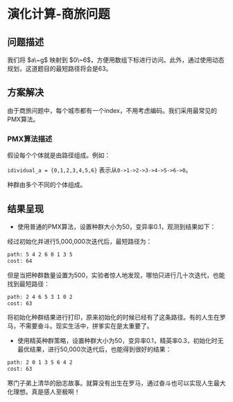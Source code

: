 # 演化计算-商旅问题

## 问题描述

我们将 $a\~g$ 映射到 $0\~6$，方便用数组下标进行访问。此外，通过使用动态规划，这道题目的最短路径将会是63。

## 方案解决

由于商旅问题中，每个城市都有一个index，不用考虑编码。我们采用最常见的PMX算法。

### PMX算法描述

假设每个个体就是由路径组成。例如：

`idividual_a = {0,1,2,3,4,5,6}` 表示从`0->1->2->3->4->5->6->0`。

种群由多个不同的个体组成。



## 结果呈现

* 使用普通的PMX算法，设置种群大小为50，变异率0.1，观测到结果如下：

经过初始化并进行5,000,000次迭代后，最短路径为：

```bash
path: 5 4 2 6 0 1 3 5
cost: 64
```

但是当把种群数量设置为500，实验者惊人地发现，哪怕只进行几十次迭代，也能找到最短路径：

```bash
path: 2 4 6 5 3 1 0 2
cost: 63
```

将初始化种群结果进行打印，原来初始化的时候已经有了这条路径。有的人生在罗马，不需要奋斗。现实生活中，拼爹实在是太重要了。

* 使用精英种群策略，设置种群大小为50，变异率0.1，精英率0.3，初始化时无最优结果，进行50,000次迭代后，也能得到很好的结果：

```bash
path: 2 0 1 3 5 6 4 2
cost: 63
```

寒门子弟上清华的励志故事。就算没有出生在罗马，通过奋斗也可以实现人生最大化理想。真是感人至极啊！